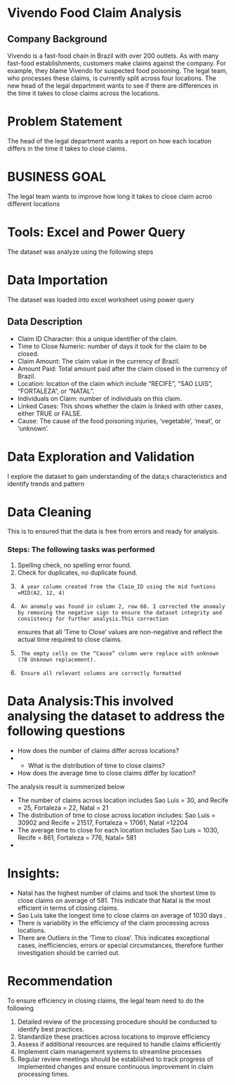 # Vivendo Food Claim Analysis

## Company Background
Vivendo is a fast-food chain in Brazil with over 200 outlets. As with many fast-food establishments,
customers make claims against the company. For example, they blame Vivendo for suspected food
poisoning. The legal team, who processes these claims, is currently split across four locations. The new head of the
legal department wants to see if there are differences in the time it takes to close claims across the
locations.

# Problem Statement
The head of the legal department wants a report on how each location differs in the time it takes to close claims.

# BUSINESS GOAL
The legal team wants to improve how long it takes to close claim acroo different locations

# Tools: Excel and Power Query
The dataset was analyze using the following steps
# Data Importation
The dataset was loaded into excel worksheet using power query
## Data Description
- Claim ID Character: this a unique identifier of the claim.
- Time to Close Numeric: number of days it took for the claim to be closed.
- Claim Amount: The claim value in the currency of Brazil.
- Amount Paid: Total amount paid after the claim closed in the currency of Brazil.
- Location: location of the claim which include “RECIFE”, “SAO LUIS”, “FORTALEZA”, or “NATAL”.
- Individuals on Claim: number of individuals on this claim.
- Linked Cases: This shows whether the claim is linked with other cases, either TRUE or FALSE.
- Cause: The cause of the food poisoning injuries, ‘vegetable’, ‘meat’, or ‘unknown’.

# Data Exploration and Validation
I explore the dataset to gain understanding of the data;s characteristics and identify trends and pattern

# Data Cleaning
This is to ensured that the data is free from errors and ready for analysis.

### Steps: The following tasks was performed
1. Spelling check, no spelling error found.
2.  Check for duplicates, no duplicate found.
3.  	A year column created from the Claim_ID using the mid funtions  =MID(A2, 12, 4) 
5.  	An anomaly was found in column 2, row 60. I corrected the anomaly by removing the negative sign to ensure the dataset integrity and consistency for further analysis.This correction 
      ensures that all ‘Time to Close’ values are non-negative and reflect the actual time required to close claims.
6.  	The empty cells on the “Cause” column were replace with unknown (78 Unknown replacement).
7.  	Ensure all relevant columns are correctly formatted
   
# Data Analysis:This involved analysing the dataset to address the following questions
- How does the number of claims differ across locations?
- - What is the distribution of time to close claims?
- How does the average time to close claims differ by location?

 The analysis result is summerized below
-	The number of claims across location includes Sao Luis = 30, and Recife = 25,  Fortaleza = 22, Natal = 21
-	The distribution of time to close across location includes: Sao Luis = 30902 and Recife = 21517, Fortaleza = 17061, Natal =12204
-	The average time to close for each location includes Sao Luis = 1030, Recife = 861, Fortaleza = 776, Natal= 581
-	
# Insights:
- Natal has the highest number of claims and took the shortest time to close claims on average of 581. This indicate that Natal is the most efficient in terms of closing claims.
- Sao Luis take the longest time to close claims on average of 1030 days	.
- There is variability in the efficiency of the claim processing across locations.
- There are Outliers in the ‘Time to close’. This indicates exceptional cases, inefficiencies, errors or special circumstances, therefore further investigation should be carried out.


# Recommendation
To ensure efficiency in closing claims, the legal team need to do the following
1.	Detailed review of the processing procedure should be conducted to identify best practices.
2.	Standardize these practices across locations to improve efficiency
3.	Assess if additional resources are required to handle claims efficiently
4.	Implement claim management systems to streamline processes
5.	Regular review meetings should be established to track progress of implemented changes and ensure continuous improvement in claim processing times.




